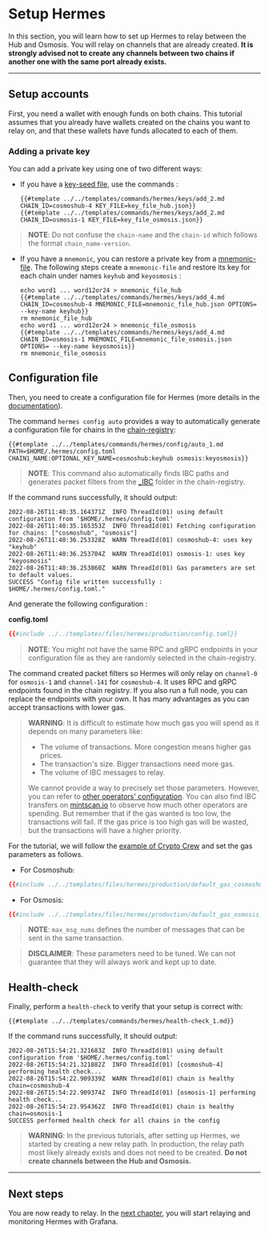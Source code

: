 # Setup Hermes

In this section, you will learn how to set up Hermes to relay between the Hub and Osmosis. You will relay on channels that are already created. **It is strongly advised not to create any channels between two chains if another one with the same port already exists.**

---

## Setup accounts

First, you need a wallet with enough funds on both chains. This tutorial assumes that you already have wallets created on the chains you want to relay on, and that these wallets have funds allocated to each of them.

### Adding a private key

You can add a private key using one of two different ways:

- If you have a [key-seed file](../../documentation/commands/keys/index.md#key-seed-file-private-key), use the commands :
    ```shell
    {{#template ../../templates/commands/hermes/keys/add_2.md CHAIN_ID=cosmoshub-4 KEY_FILE=key_file_hub.json}}
    {{#template ../../templates/commands/hermes/keys/add_2.md CHAIN_ID=osmosis-1 KEY_FILE=key_file_osmosis.json}}
    ```
>__NOTE__: Do not confuse the `chain-name` and the `chain-id` which follows the format `chain_name-version`.

- If you have a `mnemonic`, you can restore a private key from a [mnemonic-file](../../documentation/commands/keys/index.md#restore-a-private-key-to-A_CHAIN_ID-from-a-mnemonic). The following steps create a `mnemonic-file` and restore its key for each chain under names `keyhub` and `keyosmosis` :
    ```shell
    echo word1 ... word12or24 > mnemonic_file_hub
    {{#template ../../templates/commands/hermes/keys/add_4.md CHAIN_ID=cosmoshub-4 MNEMONIC_FILE=mnemonic_file_hub.json OPTIONS= --key-name keyhub}}
    rm mnemonic_file_hub
    echo word1 ... word12or24 > mnemonic_file_osmosis
    {{#template ../../templates/commands/hermes/keys/add_4.md CHAIN_ID=osmosis-1 MNEMONIC_FILE=mnemonic_file_osmosis.json OPTIONS= --key-name keyosmosis}}
    rm mnemonic_file_osmosis
    ``` 

## Configuration file

Then, you need to create a configuration file for Hermes (more details in the [documentation](../../documentation/configuration/index.md)). 

The command `hermes config auto` provides a way to automatically generate a configuration file for chains in the [chain-registry](https://github.com/cosmos/chain-registry):

```shell
{{#template ../../templates/commands/hermes/config/auto_1.md PATH=$HOME/.hermes/config.toml CHAIN1_NAME:OPTIONAL_KEY_NAME=cosmoshub:keyhub osmosis:keyosmosis}}
```
>__NOTE__: This command also automatically finds IBC paths and generates packet filters from the [_IBC](https://github.com/cosmos/chain-registry/tree/master/_IBC) folder in the chain-registry.

If the command runs successfully, it should output:
```
2022-08-26T11:40:35.164371Z  INFO ThreadId(01) using default configuration from '$HOME/.hermes/config.toml'
2022-08-26T11:40:35.165353Z  INFO ThreadId(01) Fetching configuration for chains: ["cosmoshub", "osmosis"]
2022-08-26T11:40:36.253328Z  WARN ThreadId(01) cosmoshub-4: uses key "keyhub"
2022-08-26T11:40:36.253704Z  WARN ThreadId(01) osmosis-1: uses key "keyosmosis"
2022-08-26T11:40:36.253860Z  WARN ThreadId(01) Gas parameters are set to default values.
SUCCESS "Config file written successfully : $HOME/.hermes/config.toml."
```
And generate the following configuration : 

__config.toml__
```toml
{{#include ../../templates/files/hermes/production/config.toml}}
```
>__NOTE__: You might not have the same RPC and gRPC endpoints in your configuration file as they are randomly selected in the chain-registry.

The command created packet filters so Hermes will only relay on `channel-0` for `osmosis-1` and `channel-141` for `cosmoshub-4`. It uses RPC and gRPC endpoints found in the chain registry. If you also run a full node, you can replace the endpoints with your own. It has many advantages as you can accept transactions with lower gas.

>__WARNING__: It is difficult to estimate how much gas you will spend as it depends on many parameters like:
> - The volume of transactions. More congestion means higher gas prices.
> - The transaction's size. Bigger transactions need more gas. 
> - The volume of IBC messages to relay.
> 
> We cannot provide a way to precisely set those parameters. However, you can refer to [other operators' configuration](https://github.com/informalsystems/hermes/discussions/2472#discussioncomment-3331695). You can also find IBC transfers on [mintscan.io](https://www.mintscan.io/cosmos/txs) to observe how much other operators are spending. But remember that if the gas wanted is too low, the transactions will fail. If the gas price is too high gas will be wasted, but the transactions will have a higher priority. 

For the tutorial, we will follow the [example of Crypto Crew](https://github.com/notional-labs/notional/blob/master/relaying/hermes/all-ibc.toml) and set the gas parameters as follows.

- For Cosmoshub:
```toml
{{#include ../../templates/files/hermes/production/default_gas_cosmoshub.toml}}
```

- For Osmosis:
```toml
{{#include ../../templates/files/hermes/production/default_gas_osmosis.toml}}
```

>__NOTE__: `max_msg_nums` defines the number of messages that can be sent in the same transaction. 

>__DISCLAIMER__: These parameters need to be tuned. We can not guarantee that they will always work and kept up to date.

## Health-check

Finally, perform a `health-check` to verify that your setup is correct with:
```shell
{{#template ../../templates/commands/hermes/health-check_1.md}}
``` 

If the command runs successfully, it should output:
```
2022-08-26T15:54:21.321683Z  INFO ThreadId(01) using default configuration from '$HOME/.hermes/config.toml'
2022-08-26T15:54:21.321882Z  INFO ThreadId(01) [cosmoshub-4] performing health check...
2022-08-26T15:54:22.909339Z  WARN ThreadId(01) chain is healthy chain=cosmoshub-4
2022-08-26T15:54:22.909374Z  INFO ThreadId(01) [osmosis-1] performing health check...
2022-08-26T15:54:23.954362Z  INFO ThreadId(01) chain is healthy chain=osmosis-1
SUCCESS performed health check for all chains in the config
```

>__WARNING__: In the previous tutorials, after setting up Hermes, we started by creating a new relay path. In production, the relay path most likely already exists and does not need to be created. **Do not create channels between the Hub and Osmosis.**

---

## Next steps

You are now ready to relay. In the [next chapter](./start-relaying.md), you will start relaying and monitoring Hermes with Grafana.
